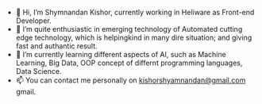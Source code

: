 - 👋 Hi, I’m Shymnandan Kishor, currently working in Heliware as Front-end Developer.
- 👀 I’m quite enthusiastic in emerging technology of Automated cutting edge technology, which is helpingkind in many dire situation; and giving fast and authantic  result.
- 🌱 I’m currently learning different aspects of AI, such as Machine Learning, Big Data, OOP concept of differnt programming languages, Data Science.
- 📫 You can contact me personally on kishorshyamnandan@gmail.com gmail.

<!---
shymnandan/shymnandan is a ✨ special ✨ repository because its `README.md` (this file) appears on your GitHub profile.
You can click the Preview link to take a look at your changes.
--->
